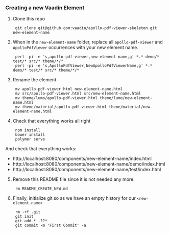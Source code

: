 ### Creating a new Vaadin Element

1. Clone this repo

        git clone git@github.com:vaadin/apollo-pdf-viewer-skeleton.git new-element-name

2. When in the `new-element-name` folder, replace all `apollo-pdf-viewer` and `ApolloPdfViewer` occurrences with your new element name.

        perl -pi -e 's,apollo-pdf-viewer,new-element-name,g' *.* demo/* test/* src/* theme/*/*
        perl -pi -e 's,ApolloPdfViewer,NewApolloPdfViewerName,g' *.* demo/* test/* src/* theme/*/*

3. Rename the element

        mv apollo-pdf-viewer.html new-element-name.html
        mv src/apollo-pdf-viewer.html src/new-element-name.html
        mv theme/lumo/apollo-pdf-viewer.html theme/lumo/new-element-name.html
        mv theme/material/apollo-pdf-viewer.html theme/material/new-element-name.html

4. Check that everything works all right

        npm install
        bower install
        polymer serve

  And check that everything works:

  - http://localhost:8080/components/new-element-name/index.html
  - http://localhost:8080/components/new-element-name/demo/index.html
  - http://localhost:8080/components/new-element-name/test/index.html

5. Remove this README file since it is not needed any more.

        rm README_CREATE_NEW.md

5. Finally, initialize git so as we have an empty history for our `<new-element-name>`

        rm -rf .git
        git init
        git add * .??*
        git commit -m 'First Commit' -a

